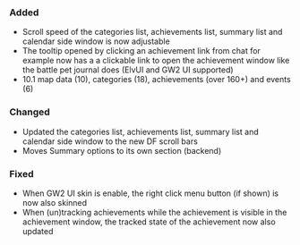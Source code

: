 <p><h3>Added</h3></p>
<ul>
<li>Scroll speed of the categories list, achievements list, summary list and calendar side window is now adjustable</li>
<li>The tooltip opened by clicking an achievement link from chat for example now has a a clickable link to open the achievement window like the battle pet journal does (ElvUI and GW2 UI supported)</li>
<li>10.1 map data (10), categories (18), achievements (over 160+) and events (6)</li>
</ul>
<p><h3>Changed</h3></p>
<ul>
<li>Updated the categories list, achievements list, summary list and calendar side window to the new DF scroll bars</li>
<li>Moves Summary options to its own section (backend)</li>
</ul>
<p><h3>Fixed</h3></p>
<ul>
<li>When GW2 UI skin is enable, the right click menu button (if shown) is now also skinned</li>
<li>When (un)tracking achievements while the achievement is visible in the achievement window, the tracked state of the achievement now also updated</li>
</ul>
